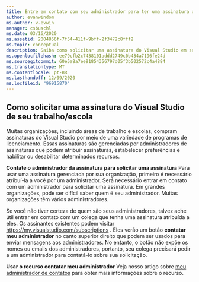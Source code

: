 ```yaml
---
title: Entre em contato com seu administrador para ter uma assinatura do Visual Studio atribuída | Microsoft Docs
author: evanwindom
ms.author: v-evwin
manager: csbuschl
ms.date: 03/16/2020
ms.assetid: 2004856f-7f54-411f-9bff-2f3472c8fff2
ms.topic: conceptual
description: Saiba como solicitar uma assinatura do Visual Studio em seu local de trabalho.
ms.openlocfilehash: ee79cfb2c7438101addd2749c0b434a7196fe24d
ms.sourcegitcommit: 60e5a8a7ee91854356797d05f3b502572c4a4884
ms.translationtype: MT
ms.contentlocale: pt-BR
ms.lasthandoff: 12/09/2020
ms.locfileid: "96915870"
---
```

## <a name="how-to-request-a-visual-studio-subscription-from-your-workschool"></a>Como solicitar uma assinatura do Visual Studio de seu trabalho/escola
Muitas organizações, incluindo áreas de trabalho e escolas, compram assinaturas do Visual Studio por meio de uma variedade de programas de licenciamento.  Essas assinaturas são gerenciadas por administradores de assinaturas que podem atribuir assinaturas, estabelecer preferências e habilitar ou desabilitar determinados recursos.  

**Contate o administrador da assinatura para solicitar uma assinatura** Para usar uma assinatura gerenciada por sua organização, primeiro é necessário atribuí-la a você por um administrador.  Será necessário entrar em contato com um administrador para solicitar uma assinatura.  Em grandes organizações, pode ser difícil saber quem é seu administrador.  Muitas organizações têm vários administradores.  

Se você não tiver certeza de quem são seus administradores, talvez ache útil entrar em contato com um colega que tenha uma assinatura atribuída a eles.  Os assinantes existentes podem visitar https://my.visualstudio.com/subscriptions .  Eles verão um botão **contatar meu administrador** no canto superior direito que podem ser usados para enviar mensagens aos administradores.  No entanto, o botão não expõe os nomes ou emails dos administradores, portanto, seu colega precisará pedir a um administrador para contatá-lo sobre sua solicitação.  

**Usar o recurso contatar meu administrador** Veja nosso artigo sobre [meu administrador de contatos](https://docs.microsoft.com/visualstudio/subscriptions/contact-my-admin) para obter mais informações sobre o recurso. 